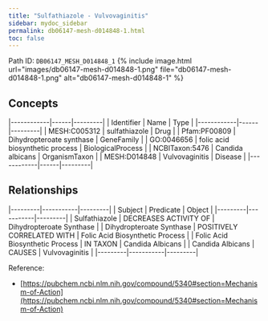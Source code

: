 ```yaml
---
title: "Sulfathiazole - Vulvovaginitis"
sidebar: mydoc_sidebar
permalink: db06147-mesh-d014848-1.html
toc: false 
---
```



Path ID: `DB06147_MESH_D014848_1`
{% include image.html url="images/db06147-mesh-d014848-1.png" file="db06147-mesh-d014848-1.png" alt="db06147-mesh-d014848-1" %}

## Concepts

|------------|------|---------|
| Identifier | Name | Type    |
|------------|------|---------|
| MESH:C005312 | sulfathiazole | Drug |
| Pfam:PF00809 | Dihydropteroate synthase | GeneFamily |
| GO:0046656 | folic acid biosynthetic process | BiologicalProcess |
| NCBITaxon:5476 | Candida albicans | OrganismTaxon |
| MESH:D014848 | Vulvovaginitis | Disease |
|------------|------|---------|

## Relationships

|---------|-----------|---------|
| Subject | Predicate | Object  |
|---------|-----------|---------|
| Sulfathiazole | DECREASES ACTIVITY OF | Dihydropteroate Synthase |
| Dihydropteroate Synthase | POSITIVELY CORRELATED WITH | Folic Acid Biosynthetic Process |
| Folic Acid Biosynthetic Process | IN TAXON | Candida Albicans |
| Candida Albicans | CAUSES | Vulvovaginitis |
|---------|-----------|---------|

Reference: 
  - [https://pubchem.ncbi.nlm.nih.gov/compound/5340#section=Mechanism-of-Action](https://pubchem.ncbi.nlm.nih.gov/compound/5340#section=Mechanism-of-Action)
